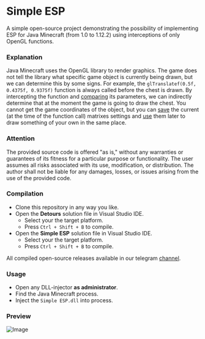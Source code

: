 # Simple ESP
A simple open-source project demonstrating the possibility of implementing ESP for Java Minecraft (from 1.0 to 1.12.2) using interceptions of only OpenGL functions.

### Explanation
Java Minecraft uses the OpenGL library to render graphics. The game does not tell the library what specific game object is currently being drawn, but we can determine this by some signs. For example, the `glTranslatef(0.5f, 0.4375f, 0.9375f)` function is always called before the chest is drawn. By intercepting the function and [comparing] its parameters, we can indirectly determine that at the moment the game is going to draw the chest. You cannot get the game coordinates of the object, but you can [save] the current (at the time of the function call) matrixes settings and [use] them later to draw something of your own in the same place.

### Attention
The provided source code is offered "as is," without any warranties or guarantees of its fitness for a particular purpose or functionality. The user assumes all risks associated with its use, modification, or distribution. The author shall not be liable for any damages, losses, or issues arising from the use of the provided code.

### Compilation
- Clone this repository in any way you like.
- Open the **Detours** solution file in Visual Studio IDE.
  - Select your the target platform.
  - Press `Ctrl + Shift + B` to compile.
- Open the **Simple ESP** solution file in Visual Studio IDE.
  - Select your the target platform.
  - Press `Ctrl + Shift + B` to compile.

All compiled open-source releases available in our telegram [channel].

### Usage
- Open any DLL-injector **as administrator**.
- Find the Java Minecraft process.
- Inject the `Simple ESP.dll` into process.

### Preview
![Image](../assets/Image.png?raw=true)

[channel]: <https://t.me/aurenex>
[comparing]: <https://github.com/Aurenex/Simple-ESP/blob/ed5366a8edd581da16318c0069fffe6b22d03c6c/Simple%20ESP/DllMain.cpp#L184C2-L184C2>
[save]: <https://github.com/Aurenex/Simple-ESP/blob/ed5366a8edd581da16318c0069fffe6b22d03c6c/Simple%20ESP/DllMain.cpp#L22>
[use]: <https://github.com/Aurenex/Simple-ESP/blob/ed5366a8edd581da16318c0069fffe6b22d03c6c/Simple%20ESP/DllMain.cpp#L147>
